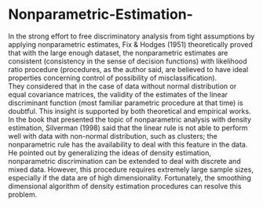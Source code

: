 # Nonparametric-Estimation-
In the strong effort to free discriminatory analysis from tight assumptions by applying nonparametric estimates, Fix &amp; Hodges (1951) theoretically proved that with the large enough dataset, the nonparametric estimates are consistent (consistency in the sense of decision functions) with likelihood ratio procedure (procedures, as the author said, are believed to have ideal properties concerning control of possibility of misclassification). \
They considered that in the case of data without normal distribution or equal covariance matrices, the validity of the estimates of the linear discriminant function (most familiar parametric procedure at that time) is doubtful. This insight is supported by both theoretical and empirical works. In the book that presented the topic of nonparametric analysis with density estimation, Silverman (1998) said that the linear rule is not able to perform well with data with non-normal distribution, such as clusters; the nonparametric rule has the availability to deal with this feature in the data. He pointed out by generalizing the ideas of density estimation, nonparametric discrimination can be extended to deal with discrete and mixed data. However, this procedure requires extremely large sample sizes, especially if the data are of high dimensionality. Fortunately, the smoothing dimensional algorithm of density estimation procedures can resolve this problem.
